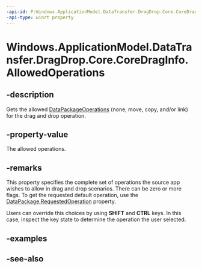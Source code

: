 ----api-id: P:Windows.ApplicationModel.DataTransfer.DragDrop.Core.CoreDragInfo.AllowedOperations
-api-type: winrt property
---<!-- Property syntaxpublic Windows.ApplicationModel.DataTransfer.DataPackageOperation AllowedOperations { get; }--># Windows.ApplicationModel.DataTransfer.DragDrop.Core.CoreDragInfo.AllowedOperations## -descriptionGets the allowed [DataPackageOperations](../windows.applicationmodel.datatransfer/datapackageoperation.md) (none, move, copy, and/or link) for the drag and drop operation.## -property-valueThe allowed operations.## -remarksThis property specifies the complete set of operations the source app wishes to allow in drag and drop scenarios. There can be zero or more flags. To get the requested default operation, use the [DataPackage.RequestedOperation](../windows.applicationmodel.datatransfer/datapackage_requestedoperation.md) property.Users can override this choices by using **SHIFT** and **CTRL** keys. In this case, inspect the key state to determine the operation the user selected.## -examples## -see-also